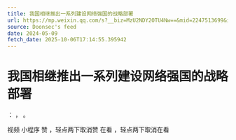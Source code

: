 ```yaml
---
title: 我国相继推出一系列建设网络强国的战略部署
url: https://mp.weixin.qq.com/s?__biz=MzU2NDY2OTU4Nw==&mid=2247513699&idx=1&sn=d75f8d6c552df52ed0d9cb21596c9807
source: Doonsec's feed
date: 2024-05-09
fetch_date: 2025-10-06T17:14:55.395942
---
```


# 我国相继推出一系列建设网络强国的战略部署

：
，
。

视频
小程序
赞
，轻点两下取消赞
在看
，轻点两下取消在看